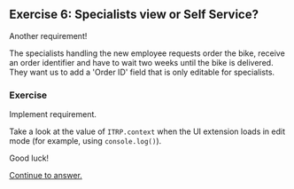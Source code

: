## Exercise 6: Specialists view or Self Service?

Another requirement!

The specialists handling the new employee requests order the bike, receive an
order identifier and have to wait two weeks until the bike is delivered. They
want us to add a 'Order ID' field that is only editable for specialists.

### Exercise

Implement requirement.

Take a look at the value of `ITRP.context` when the UI extension loads in edit
mode (for example, using `console.log()`).

Good luck!

[Continue to answer.](answer-06-detecting-self-service.md)
